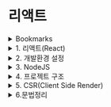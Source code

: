 # 리액트


<details>
<summary>Bookmarks</summary>
<div markdown="1">

| Plugin | URL |
| ------ | ------ |
| React 배타문서 | https://beta.reactjs.org/ |
| React 공식사이트 | https://reactjs.org/ |
| Create React App | https://create-react-app.dev/ |
| HTML to JSX | https://transform.tools/html-to-jsx |
| CSS - BoxShadow | https://cssgenerator.org/box-shadow-css-generator.html |
| 리액트 개발툴 익스텐션 | https://chrome.google.com/webstore/detail/react-developer-tools/fmkadmapgofadopljbjfkapdkoienihi |
| 무료 사진 사이트 | https://unsplash.com/ |
| HTML > JSX | https://transform.tools/html-to-jsx |


## 단축어

※ 커맨트 팔레트 > Snippets: configure user snippets > global.code-snippets.json

1. rfc : react import
2. rsi : 함수 표현식, 리턴없이 소괄호로 값을 리턴, 상태가 없는 ui요소를 반환
3. si : import css
4. cn : className


</div>
</details>

<details>
<summary>1. 리액트(React)</summary>
<div markdown="1">

## 리액트
- UI를 표기·보여주고나서 이벤트에 반응
  (Renders UI and responds to(Reacts to) events)
- 심플한 정적 사이트부터 복잡한 규모까지 웹, 모바일앱을 손쉽게 만들 수 있음
- 유저 인터페이스를 만들기 위한 자바스크립트 라이브러리

#### 01. SPA(Single Page Application)
- 사용자가 버튼을 클릭했을 때, 다른 페이지를 다운받아서 깜빡거리면서 리프레시 되는 것이 아니라 한 어플리케이션에서 컴포넌트를 보여주고 숨기는 방식으로 페이지 내에서 자유자재로 네비게이션하는 것

#### 02. SCR(Client Server Rendering)
- 사용자가 웹 어플리케이션에 접속했을 때, 즉각적으로 html을 보여주는 것이 아니라, 우리가 작성한 코드 js뿐만 아니라 React 라이브러리도 함께 다운받아서 사용자 화면에 UI가 표기되기 때문에 Client측에서 리액트가 렌더링 됨
- React와 Gatsby 또는 Next.js 프레임워크를 함께 사용하면 SSG(Static Site Generation)과 SSR을 함께 구현할 수도 있음

## 컴포넌트
- UI를 component들 단위로 보여주고 이벤트에 반응도록 만들어나가는 라이브러리
- 응집도가 높은 UI 블락이면서 다른 컴포넌드들과는 연결되어 있지 않고 독립적인 응집도를 유지하고있는 빌딩 블록
  (A highly cohesive building block for UIs loosely coupled with other components)

#### 01. 컴포넌트를 나누는 기준
- 재사용성(Don't Repeat Yourself)
- 단일책임(Single Responsibility): 다른 곳에서 재사용될 확률이 낮더라도, 한 컴포넌트 안에서 너무 많은 UI나 Logic이 있다면 작은 단위로 한 UI에서는 하나의 도메인을 담당해서 보여줄 수 있도록 잘게 나누어서 컴포넌트를 만들 수 있음

#### 02. 리액트 동작원리
- 리액트는 컴포넌트의 집합체
- 리액트는 데이터를 내부상태를 가지고있는 State와 외부로부터 전달받는 상태 Props가 있고 이 두가지의 데이터를 나타내는 render가 존재
- 상태(State 또는 Props)이 변경될때마다 re-render가 이루어짐
- 어플리케이션 화면에는 실제로 변경된 부분만 화면에 효율적으로 업데이트가 됨

#### 03. React DOM
- 우리가 HTML로 작성한 것이 브라우저에 표기가 되기 위해서 DOM tree로 구성되는데, 이는 리액트에서도 마찬가지
- 대신에 리액트는 바로 브라우저에 있는 DOM tree를 변경하는 것이 아니라, 가상의 돔트리(Virtual Dom Tree)를 가지고 있고 어떤 상태값이 변경되어서 무언가 업데이트가 된다면, 변경이 일어나기 전에 VDT와 PT(예전상태 Previous tree)를 비교 후에 다른 노드를 판단 후 실제 브라우저에서 필요한 DOM TREE요소를 업데이트
- 따라서 리액트 어플리케이션에서 State를 많이 변경하더라도 실제 브라우저에서는 업데이트 되는 노드만 변경이 이루어짐에 따라 리액트가 조금 더 효율적으로 빠르게 브라우저를 업데이트 해줌
- 사용자가 느끼기에 빠르고 스무스하게 업데이트가 일어나기 위해서는 60fps를 유지하는 것이 중요 -> 리액트에서 자체적으로 진행
- 그렇다고 리액트가 완벽하기 때문에 개발자가 코드를 막 짜면 안되고, 컴포넌트를 효율적으로 만들어나가야 함

## 훅(Hooks)
- State와 LifeCycle에 관련된 기능들을 재사용 가능한 로직과 연결할 수 있는 함수
- Hooks은(함수들은) 값의 재사용이 아니라 로직의 재사용을 위한 것

#### 01. 훅
- useState: 상태관리 로직
- useEffect : 컴포넌트 생애주기 관리 로직
- useUser : 서버에서 받아온 사용자
- 커스텀훅
</div>
</details>

<details>
<summary>2. 개발환경 설정</summary>
<div markdown="1">

| Plugin | URL |
| ------ | ------ |
| VS Code | https://code.visualstudio.com/download |
| Terminal for Mac | https://iterm2.com |
| Terminal for Win | https://gist.github.com/kevin-smets/8568070 |
| NodeJS | https://nodejs.org/en/ |
| Git | https://git-scm.com/downloads |

```sh
## 사용한 커맨드
node -v
npm -v
git --version
corepack enable // yarn 설치
yarn -v
```
</div>
</details>

<details>
<summary>3. NodeJS</summary>
<div markdown="1">

## 노드JS
- 자바스크립트를 브라우저 밖에서 실행할 수 있게 해주는 자바스크립트 실행환경
- 컴퓨터에서 스크립트를 작성하거나 서버를 만들 때도 자바스크립트를 활용 가능
- server-side rendering, command line tools 또는 back-end까지 js로 만들 수 있음

#### 01. npm
- NodeJS를 설치하면 자동으로 설치되는 패키지 매니저
- 프로젝트를 만들 때, 우리가 만드는 코드 뿐만 아니라 외부 dependencies(라이브러리)를 가져와서 쉽게 설치하고 버전을 관리할 수 있게 함
- package.json : 프로젝트 이름, 버전, 모든 외부 라이브러리 디펜던씨 명시 및 관리

#### 02. npx
- npm이 설치될 때, 함께 설치됨
- npm은 패키지를 관리한다면, npx는 패키지들을 개별적으로 실행할 수 있게 도와주는 tool

#### 03. yarn
- npm을 대체해서 사용 가능한 패키지 매니저 (by facebook)
- npm과 서로 호환이 가능하지만 추천되는 방식은 아니라서 일관성 있게 npm 또는 yarn 한가지만 일관성있게 고정적으로 사용
- npm에서 살짝 부족한 단점을 커버하기 위해 만들어짐
- npm은 사용하는 라이브러리가 많을 수록 프로젝트를 실행하는 속도가 현저히 떨어짐, 필요한 라이브러리를 순차적으로 설치하고 실행하기 때문
- yarn은 필요한 라이브러리를 병렬적으로 동시에 설치하고 실행, 보완관련 측면에서도 뛰어남
- fater, consistent, and secure 빠르고, 일관성있고 안전

</div>
</details>

<details>
<summary>4. 프로젝트 구조</summary>
<div markdown="1">

## 프로젝트 구조
1) /.yarn : yarn을 실행하기 위해 필요한 것들
2) /node_modules : npm을 이용해서 설치한 라이브러리들
3) .pnp(play&plug) : yarn을 이용해서 설치한 라이브러리들
   - /node_modules 에 있는 파일 빌드(파일입출력)가 상당히 소모적
   - 따라서 yarn에서는 .pnp 파일로 관리
4) yarn.lock : 라이브러리 버전정보
5) /public : static한 리소스
   - manifest.json : pwa(progressive web appliction)에 필요한 정보(앱 이름, 아이콘 등)
   - robots.txt : 웹 앱을 배포했을 때, 크롤링하는 로봇들에게 사이트에 대한 정보를 명시
6) /src : 작성하는 코드들
   - reportWebVitals.js : 웹 성능 측정
   - setupTests.js : 유닛테스트
7) package.json : 프로젝트 전반적인 정보 및 스크립트
   - name : 프로젝트 이름
   - version : 프로젝트 정보
   - private : private or public
   - dependencies : 라이브러리에 대한 정보를 확인
   - scripts : create react-app 으로 설치되었을 경우 사용가능한 명령어
   - eslintConfig : eslintConfig
   - browserslist : 브라우저 정보
     - production : 배포할 때, 어떤 버전까지, >0.2%는 전체 브라우저 시장에서 0.2이상 사용되는 모든 브라우저 이상
     - development : 개발할 때, 어느 버전까지 js를 변환

## 숨겨진 툴
- create react-app을 통해서 프로젝트를 만들면 scripts(package.json)에는 start, build, test, eject가 있고, yarn.lock 파일에는 무언가 많이 설치가 되어 있고 사용되어 있는 것을 확인 가능
- 설치되어 있는 것을 일일이 하나하나 설정을 바꾸고 싶다면 eject을 사용하면 되지만 한번 eject한 경우에는 다시 포장이 불가
```sh
yarn eject
? Are you sure you want to eject? This action is permanent.
Y
```
- package.json 파일 dependencies에 즉각적으로 숨겨져있던 툴들이 표기됨
  - babel, webpack 등 라이브러리 등
    - css를 축약하는 웹팩, 환경변수 설정, eslint(코드를 잘 작성하는지 감시) 등

## 중요한 툴

#### 1. Babel
- 바벨은 자바스크립트 트랜스컴파일러(JavaScript transcompiler)
- 대부분의 사용자들은 최신 브라우저 버전을 사용하지만, 아직까지도 예전 브라우저 버전을 사용하거나 최신 JS문법을 지원하지 않는 브라우저를 사용할 수도 있음
- 리액트를 개발할 때, 최신 자바스크립트 문법을 사용해도 바벨을 이용해서 프로젝트를 빌드할 때, 사용자에게 배포 전 최신 문법을 예전 버전으로 변환해주는 작업을 해줌
- 사용자의 브라우저 버전을 걱정하지 않고 마음껏 최신 버전으로 개발하거나 TS, JSX로 프로그래밍을 할 수 있는 것이 바벨의 역할으로 예전 JS 버전으로 변환

#### 2. Webpack
- Bundling the code, JavaScript module bundler
- 코드를 잘 번들링(포장)해서 사용자에게 배포할 수 있게 도와주는 모듈 번들러
- 프로젝트를 많은 파일들을(js, sass, hbs, cjs jpg, png 등) 웹팩을 통해서 사용자 전송
  - html, 이미지 파일들 등 어떤 것들을 그룹을 지어서 처음으로 사용자에게 전송해야 하는지 번들링 해줌
  - create react-app을 사용할 때 기본적인 설정을 해줌
  - 번들링 이외에도 쓰이지 않는 코드는 삭제하고 코드를 압축하고 코멘트를 제거해서 사용자에게 전달
  - css파일 이름을 축약한 버전으로 만들어서 파일 사이즈를 줄여줌
- 개발자도구 > network > bundle.js 파일

#### 3. ESLint
- 코드를 올바르게 작성하고 있는지 체크하는 역할

#### 4. Jest
- 유닛 테스트를 작성하고, 코드가 원하는 대로 동작하는지 테스팅하는 프레임워크

#### 5. PostCSS
- expandable CSS libraries
- tool for transforming CSS with JavaScript

## 설치 익스텐션
| VSCode Extentions | DETAILS |
| ------ | ------ |
| Material Theme | 현재 사용하고 있는 테마(dark) |
| Material Icon Theme | 현재 사용하고 있는 아이콘들 |
| Auto Import | 자동으로 import 해줌 |
| Prettier - Code formatter | 코드를 이쁘게 포맷  |
| CSS Modules | 나중에 PostCSS 쓸때 유용함 |

| HTML·CSS Extentions |
| ------ |
| IntelliSense for CSS class names in HTML |
| HTML to CSS autocompletion |
| HTML CSS Support |
| CSS Peek |
| Auto Rename Tag |

</div>
</details>

<details>
<summary>5. CSR(Client Side Render)</summary>
<div markdown="1">

## CSR(Client Side Render)

> 리액트가 어떻게 브라우저에서 동작하는지 <br/>
> Client Side Rendering이 어떤 순서대로 일어나는지

- 사용자가 html을 받았을 때는 html요소에 어떤 ui(html요소들)도 확인할 수 없고 body 요소 안에는 오로지 id가 root인 div요소만 존재
- 리액트는 CSR이기 때문에 텅빈 html document를 보내주고 작성된 코드와 리액트 코드가 함께 브라우저에 전송되면서 Client Side에서 코드가 동작하면서 작성한 코드대로 필요한 DOM요소를(UI요소를) 동적으로 다이나믹하게 생성

#### 1. 동작순서
※ Network탭: 어떤 순서대로 어떤 파일들이 다운로드 되어 브라우저에 표기되어 있는지 확인 가능<br/>
⑴ localhost Document : html 페이지<br/>
⑵ bundle.js : 프로젝트를 브라우저에 보여주기 이전에 webpack이 코드*들을 압축해서 하나의 파일로 보여줌<br/>
　＊app코드와 리액트를 동작하기 위한 코드<br/>
⑶ 여러가지 정적 이미지, 파일 등

#### 2. 동작원리
- /src : 동적으로 만드는 코드를 작성하는 곳
- index.js : 리액트의 시작점
```sh
// 1) ReactDOM에 createRoot라는 API를 이용해서 div를 가져와서 root를 만들어줌
const root = ReactDOM.createRoot(document.getElementById('root'));

// 2) root에다가 첫번째 컴포넌트에 렌더를 진행
root.render(
  <React.StrictMode>

    // 3) 그게 바로 App이라는 컴포넌트
    <App />

  /* 4) App 컴포넌트는 StrictMode에 감싸져 있고 JS에서 stric mode를 활성화시키는 처럼 개발할 때, 엄격한 모드에서 개발을 해나가고, 배포할 땐, 해당 모드가 잠시 꺼진다.
  그래서 무언가 잘못 작성하고 있다면 경고나 warning을 받아볼 수 있도록 감싸져있다. */
  </React.StrictMode>

  // 실제로 const root에 첫번째로 렌더링되는 컴포넌트는 App이다.
);
```
① 따라서, 사용자가 id가 root인 div요소가 담아져있는 html을 다운로드 받고, 리액트와 소스코드를 전부 다운로드 받으면<br/>
② 브라우저 상에서 id가 root인 요소를 찾아서 root라는 가상의 요소(const root)를 만들고<br/>
③ 여기에 App이라는 컴포넌트를 연결해줌<br/>
④ 그러면 react가 내부적으로 App컴포넌트를 들어가서 return되는 jsx문법을 확인한 후에<br/>
⑤ 브라우저에서 제공하는 create-element 라는 동적으로 DOM요소를 생성하는 API를 통해서 정해진 순서대로 해당되는 태그를 동적으로 만들어줌<br/>
⑥ 그래서 우리는 index.js에서 컴포넌트를 만들어가지 않고 App.js에서 컴포넌트 작업을 진행한다

</div>
</details>

<details>
<summary>6.문법정리</summary>
<div markdown="1">

> - 리액트 컴포넌트는 함수형태로 만들고 함수명은 대문자로 시작하며 반환(return)하는 것은 컴포넌트가 어떻게 ui를 표기할 것인지 명시하는 JSX문법을 사용 <br/>
> - 그리고 외부로부터 데이터를 주입받는 props와 각각의 컴포넌트 그 상태를 가지고 있는 state가 있음

## JSX
- JSX(JavaScript XML)는 기존 html을 작성하는 것과 동일하지만 유의사항 3가지<br/>
  ⑴ JSX를 반환할 때는 단 하나의 태그로만 반환 가능<br/>
    - 스타일링을 하거나 부모의 태그가 필요한 것이아니라 다수의 태그를 감싸는 역할만 하고 싶다면 텅텅빈 ```<></>``` 태그만 반환하면 된다<br/>
    - 해당 ```<></>``` 태그는 리액트 내부에서 ```<Fragment></Fragment>```라는 태그를 사용<br/>

  ⑵ html에서는 class라는 속성을 사용하지만, JSX에서는 className를 사용<br/>

  ⑶ JavaScript 코드를 작성할 때는 중괄호{}를 사용한다
    - App컴포넌트는 App.js안에 존재(basic > src > App.js > App)
    - 따라서 오브젝트{} 문법을 이용해서 자바스크립트 코드를 작성

- 명명규칙

  ⑴ 파일명
  - 리액트에서는 파일명을 따로 규정하고 있지 않음
    - e.x. CamelCase, underscore 등 회사마다 다르나 보통 리액트는 CamelCase으로 파일명을 작성
    - e.g. nextjs에서는 kebab-case를 주로 사용
  - 다만, 함수명과 export명만 동일하게 설정
  ```sh
    function App() {
      ...
    }
    export default App;
  ```

  ⑵ 확장자명
  - 리액트 컴포넌트라면 .jsx라고 하는 것을 더 선호
  - 순수 js파일과 컴포넌트 js파일을 쉽게 구분 가능
  - JavaScript로 개발한다면 .js/.jsx
  - TypeScript로 개발한다면 .ts/.tsx

※ https://react.dev/learn/writing-markup-with-jsx

#### 정리
- React는 컴포넌트 들의 집합체이고
- 컴포넌트들을 재사용가능하고 외부상태에 고립되어 있는 독립된 하나의 단위로 만들어나가는 것이 중요하다
- 처음부터 완벽한 컴포넌트를 만드려고 하지 말고, 만들다가 재사용 가능한 작은 단위가 생기면 다시 잘게 만들면 됨
- e.g. Profile.jsx → Avatar.jsx

## 이벤트처리

#### 1. 이벤트리스너
```sh
  // 1) 함수정의 방법
  <button onClick={function() {}}>버튼</button>

  // 2) 화살표함수 방법
  <button onClick={() => {}}>버튼</button>

  // 3) 함수표현식 방법
  function AppProfile() {
    const handleClick = (event) => {
      console.log(event);
    };
    return (
      <>
        <button onClick={handleClick}>버튼</button>
      </>
    );
  }
```
- 🔺(주의) onClick 이벤트 리스너에 변수의 참조값만 전달해주면 클릭이 발생했을 때, 변수 handleClick이 참조하고 있는 함수를 호출하게 됨 → 정상작동
- 그러나 많은 사람들이 실수하는 것이 소괄호까지 붙이게되면 e.g. handleClick() 렌더 즉, return이 호출되는 시점에 handleClick을 호출하여 함수가 다 실행이 되고 그게 반환된 값(console.log(event))가 onClick에 할당됨
- 함수를 실행한 값이 할당되는 것을 원하는 것이 아니라, onClick이 되었을 때, 함수를 연결하고 싶은 것
- 따라서, 함수의 참조값인 함수의 이름을 전달해야 하고 함수를 호출하면 안됨

#### 2. event 객체
```sh
  onClick={ (event) => {console.log(event)} }
```
- SyntheticBaseEvent: 브라우저에서 발생하는 이벤트를 리액트에서 처리할 수 있도록 한단계 감싼 후 객체를 만들어서 이벤트리스너에 전달

※ https://legacy.reactjs.org/docs/handling-events.html

</div>
</details>